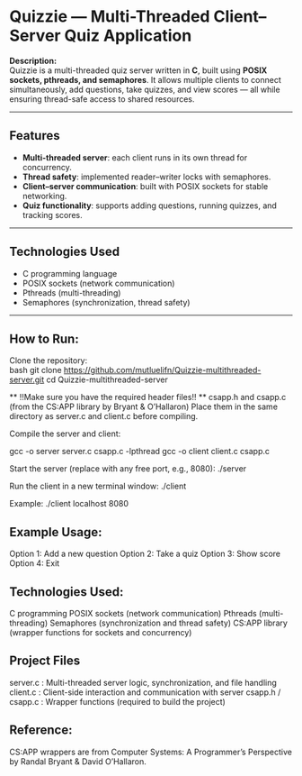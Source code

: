 # Quizzie — Multi-Threaded Client–Server Quiz Application

**Description:**  
Quizzie is a multi-threaded quiz server written in **C**, built using **POSIX sockets, pthreads, and semaphores**. It allows multiple clients to connect simultaneously, add questions, take quizzes, and view scores — all while ensuring thread-safe access to shared resources.

---

## Features
- **Multi-threaded server**: each client runs in its own thread for concurrency.  
- **Thread safety**: implemented reader–writer locks with semaphores.  
- **Client–server communication**: built with POSIX sockets for stable networking.  
- **Quiz functionality**: supports adding questions, running quizzes, and tracking scores.  

---

## Technologies Used
- C programming language  
- POSIX sockets (network communication)  
- Pthreads (multi-threading)  
- Semaphores (synchronization, thread safety)  

---

## How to Run:
Clone the repository:  
   bash
   git clone https://github.com/mutluelifn/Quizzie-multithreaded-server.git
   cd Quizzie-multithreaded-server

** !!Make sure you have the required header files!! **
csapp.h and csapp.c (from the CS:APP library by Bryant & O’Hallaron)
Place them in the same directory as server.c and client.c before compiling.


Compile the server and client:

gcc -o server server.c csapp.c -lpthread
gcc -o client client.c csapp.c


Start the server (replace <port> with any free port, e.g., 8080):
./server <port>


Run the client in a new terminal window:
./client <host> <port>


Example:
./client localhost 8080


## Example Usage:

Option 1: Add a new question
Option 2: Take a quiz
Option 3: Show score
Option 4: Exit

## Technologies Used:

C programming
POSIX sockets (network communication)
Pthreads (multi-threading)
Semaphores (synchronization and thread safety)
CS:APP library (wrapper functions for sockets and concurrency)


## Project Files
server.c : Multi-threaded server logic, synchronization, and file handling
client.c : Client-side interaction and communication with server
csapp.h / csapp.c : Wrapper functions (required to build the project)

## Reference:
CS:APP wrappers are from Computer Systems: A Programmer’s Perspective by Randal Bryant & David O’Hallaron.
